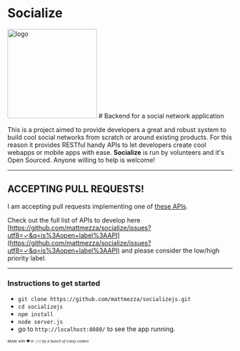 Socialize
===========
<img src="https://cloud.githubusercontent.com/assets/1915989/10564717/1de2e414-75be-11e5-8956-3f4ba79f9674.png" width="200" alt="logo">
# Backend for a social network application

This is a project aimed to provide developers a great and robust system to build cool social networks from scratch or around existing products. For this reason it provides RESTful handy APIs to let developers create cool webapps or mobile apps with ease. **Socialize** is run by volunteers and it's Open Sourced. Anyone willing to help is welcome!

--------------

## ACCEPTING PULL REQUESTS!
I am accepting pull requests implementing one of [these APIs](https://github.com/mattmezza/socialize/issues?utf8=✓&q=is%3Aopen+label%3Ahigh-priority+label%3AAPI).

Check out the full list of APIs to develop here [https://github.com/mattmezza/socialize/issues?utf8=✓&q=is%3Aopen+label%3AAPI](https://github.com/mattmezza/socialize/issues?utf8=✓&q=is%3Aopen+label%3AAPI) and please consider the low/high priority label.

-------------

### Instructions to get started

- `git clone https://github.com/mattmezza/socializejs.git`
- `cd socializejs`
- `npm install`
- `node server.js`
- go to `http://localhost:8080/` to see the app running.



<p style="font-style: italic;font-size: 8px;">Made with ❤️ in 🇮🇹 by a bunch of crazy coders</p>

